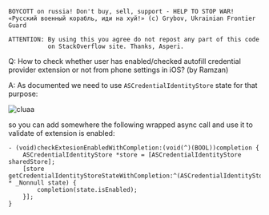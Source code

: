 ```
BOYCOTT on russia! Don't buy, sell, support - HELP TO STOP WAR!
«Русский военный корабль, иди на хуй!» (c) Grybov, Ukrainian Frontier Guard

ATTENTION: By using this you agree do not repost any part of this code
           on StackOverflow site. Thanks, Asperi.
```

Q: How to check whether user has enabled/checked autofill credential provider extension or not from phone settings in iOS? (by Ramzan)

A: As documented we need to use `ASCredentialIdentityStore` state for that purpose:

![cIuaa](https://user-images.githubusercontent.com/62171579/174344913-b38cde29-28ca-436b-89c6-479735ac7678.png)

so you can add somewhere the following wrapped async call and use it to validate of extension is enabled:

```
- (void)checkExtesionEnabledWithCompletion:(void(^)(BOOL))completion {
	ASCredentialIdentityStore *store = [ASCredentialIdentityStore sharedStore];
	[store getCredentialIdentityStoreStateWithCompletion:^(ASCredentialIdentityStoreState * _Nonnull state) {
		completion(state.isEnabled);
	}];
}
```
